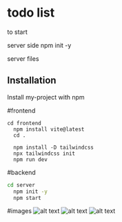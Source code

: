 
# todo list

to start


server side
npm init -y

server files

## Installation

Install my-project with npm


#frontend
```frontend
cd frontend
  npm install vite@latest
  cd .

  npm install -D tailwindcss
  npx tailwindcss init
  npm run dev
```

#backend
```bash
cd server
  npm init -y
  npm start
```


#images
![alt text](https://ibb.co/K7YLVcj)
![alt text](https://ibb.co/dMbqBNX)
![alt text](https://ibb.co/f8Zx1Ms)



